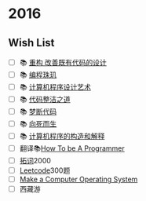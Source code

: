 # 2016

## Wish List
- [ ] :books: [重构 改善既有代码的设计]()
- [ ] :books: [编程珠玑]()
- [ ] :books: [计算机程序设计艺术]()
- [ ] :books: [代码整洁之道]()
- [ ] :books: [梦断代码]()
- [ ] :books: [向死而生]()
- [ ] :books: [计算机程序的构造和解释]()
- [ ] 翻译:books:[How To be A Programmer](https://github.com/braydie/HowToBeAProgrammer)
- [ ] [拓词](http://www.towords.com/)2000
- [ ] [Leetcode](https://leetcode.com/)300题
- [ ] [Make a Computer Operating System](https://github.com/SamyPesse/How-to-Make-a-Computer-Operating-System)
- [ ] 西藏游
